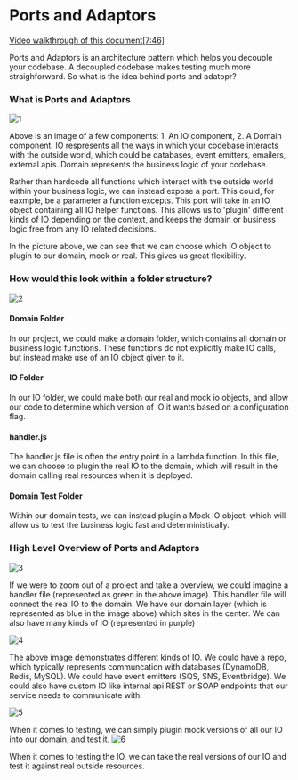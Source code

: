 # Ports and Adaptors

[Video walkthrough of this document[7:46]](https://sls-guru-ac-videos.s3.amazonaws.com/jest-03-integration/paa-overview.mp4)

Ports and Adaptors is an architecture pattern which helps you decouple your codebase. A decoupled codebase makes testing much more straighforward. So what is the idea behind ports and adatopr?

### What is Ports and Adaptors
![1](./assets/paa-concept-1.png)

Above is an image of a few components: 1. An IO component, 2. A Domain component. IO respresents all the ways in which your codebase interacts with the outside world, which could be databases, event emitters, emailers, external apis. Domain represents the business logic of your codebase.

Rather than hardcode all functions which interact with the outside world within your business logic, we can instead expose a port. This could, for eaxmple, be a parameter a function excepts.  This port will take in an IO object containing all IO helper functions. This allows us to 'plugin' different kinds of IO depending on the context, and keeps the domain or business logic free from any IO related decisions.

In the picture above, we can see that we can choose which IO object to plugin to our domain, mock or real. This gives us great flexibility.

### How would this look within a folder structure? 
![2](./assets/paa-concept-2.png)

#### Domain Folder
In our project, we could make a domain folder, which contains all domain or business logic functions. These functions do not explicitly make IO calls, but instead make use of an IO object given to it.

#### IO Folder
In our IO folder, we could make both our real and mock io objects, and allow our code to determine which version of IO it wants based on a configuration flag.

#### handler.js
The handler.js file is often the entry point in a lambda function. In this file, we can choose to plugin the real IO to the domain, which will result in the domain calling real resources when it is deployed.

#### Domain Test Folder
Within our domain tests, we can instead plugin a Mock IO object, which will allow us to test the business logic fast and deterministically.



### High Level Overview of Ports and Adaptors
![3](./assets/paa-1.png)

If we were to zoom out of a project and take a overview, we could imagine a handler file (represented as green in the above image). This handler file will connect the real IO to the domain. We have our domain layer (which is represented as blue in the image above) which sites in the center. We can also have many kinds of IO (represented in purple)

![4](./assets/paa-2.png)

The above image demonstrates different kinds of IO. We could have a repo, which typically represents communcation with databases (DynamoDB, Redis, MySQL). We could have event emitters (SQS, SNS, Eventbridge). We could also have custom IO like internal api REST or SOAP endpoints that our service needs to communicate with.

![5](./assets/paa-4.png)

When it comes to testing, we can simply plugin mock versions of all our IO into our domain, and test it.
![6](./assets/paa-5.png)

When it comes to testing the IO, we can take the real versions of our IO and test it against real outside resources.